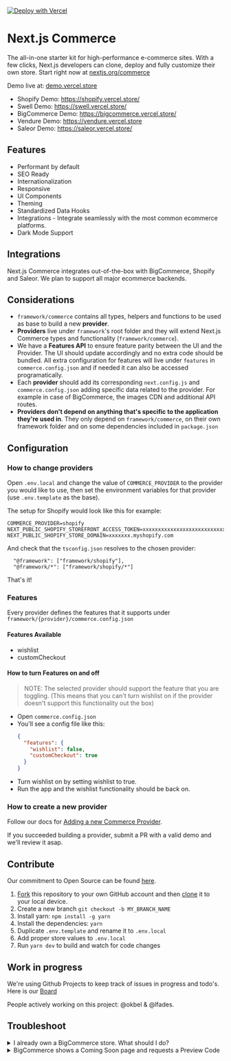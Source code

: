 [![Deploy with Vercel](https://vercel.com/button)](https://vercel.com/new/git/external?repository-url=https%3A%2F%2Fgithub.com%2Fvercel%2Fcommerce&project-name=commerce&repo-name=commerce&demo-title=Next.js%20Commerce&demo-description=An%20all-in-one%20starter%20kit%20for%20high-performance%20e-commerce%20sites.&demo-url=https%3A%2F%2Fdemo.vercel.store&demo-image=https%3A%2F%2Fbigcommerce-demo-asset-ksvtgfvnd.vercel.app%2Fbigcommerce.png&integration-ids=oac_MuWZiE4jtmQ2ejZQaQ7ncuDT)

# Next.js Commerce

The all-in-one starter kit for high-performance e-commerce sites. With a few clicks, Next.js developers can clone, deploy and fully customize their own store.
Start right now at [nextjs.org/commerce](https://nextjs.org/commerce)

Demo live at: [demo.vercel.store](https://demo.vercel.store/)

- Shopify Demo: https://shopify.vercel.store/
- Swell Demo: https://swell.vercel.store/
- BigCommerce Demo: https://bigcommerce.vercel.store/
- Vendure Demo: https://vendure.vercel.store
- Saleor Demo: https://saleor.vercel.store/

## Features

- Performant by default
- SEO Ready
- Internationalization
- Responsive
- UI Components
- Theming
- Standardized Data Hooks
- Integrations - Integrate seamlessly with the most common ecommerce platforms.
- Dark Mode Support

## Integrations

Next.js Commerce integrates out-of-the-box with BigCommerce, Shopify and Saleor. We plan to support all major ecommerce backends.

## Considerations

- `framework/commerce` contains all types, helpers and functions to be used as base to build a new **provider**.
- **Providers** live under `framework`'s root folder and they will extend Next.js Commerce types and functionality (`framework/commerce`).
- We have a **Features API** to ensure feature parity between the UI and the Provider. The UI should update accordingly and no extra code should be bundled. All extra configuration for features will live under `features` in `commerce.config.json` and if needed it can also be accessed programatically.
- Each **provider** should add its corresponding `next.config.js` and `commerce.config.json` adding specific data related to the provider. For example in case of BigCommerce, the images CDN and additional API routes.
- **Providers don't depend on anything that's specific to the application they're used in**. They only depend on `framework/commerce`, on their own framework folder and on some dependencies included in `package.json`

## Configuration

### How to change providers

Open `.env.local` and change the value of `COMMERCE_PROVIDER` to the provider you would like to use, then set the environment variables for that provider (use `.env.template` as the base).

The setup for Shopify would look like this for example:

```
COMMERCE_PROVIDER=shopify
NEXT_PUBLIC_SHOPIFY_STOREFRONT_ACCESS_TOKEN=xxxxxxxxxxxxxxxxxxxxxxxxxxxx
NEXT_PUBLIC_SHOPIFY_STORE_DOMAIN=xxxxxxx.myshopify.com
```

And check that the `tsconfig.json` resolves to the chosen provider:

```
  "@framework": ["framework/shopify"],
  "@framework/*": ["framework/shopify/*"]
```

That's it!

### Features

Every provider defines the features that it supports under `framework/{provider}/commerce.config.json`

#### Features Available

- wishlist
- customCheckout

#### How to turn Features on and off

> NOTE: The selected provider should support the feature that you are toggling. (This means that you can't turn wishlist on if the provider doesn't support this functionality out the box)

- Open `commerce.config.json`
- You'll see a config file like this:
  ```json
  {
    "features": {
      "wishlist": false,
      "customCheckout": true
    }
  }
  ```
- Turn wishlist on by setting wishlist to true.
- Run the app and the wishlist functionality should be back on.

### How to create a new provider

Follow our docs for [Adding a new Commerce Provider](framework/commerce/new-provider.md).

If you succeeded building a provider, submit a PR with a valid demo and we'll review it asap.

## Contribute

Our commitment to Open Source can be found [here](https://vercel.com/oss).

1. [Fork](https://help.github.com/articles/fork-a-repo/) this repository to your own GitHub account and then [clone](https://help.github.com/articles/cloning-a-repository/) it to your local device.
2. Create a new branch `git checkout -b MY_BRANCH_NAME`
3. Install yarn: `npm install -g yarn`
4. Install the dependencies: `yarn`
5. Duplicate `.env.template` and rename it to `.env.local`
6. Add proper store values to `.env.local`
7. Run `yarn dev` to build and watch for code changes

## Work in progress

We're using Github Projects to keep track of issues in progress and todo's. Here is our [Board](https://github.com/vercel/commerce/projects/1)

People actively working on this project: @okbel & @lfades.

## Troubleshoot

<details>
<summary>I already own a BigCommerce store. What should I do?</summary>
<br>
First thing you do is: <b>set your environment variables</b>
<br>
<br>
.env.local

```sh
BIGCOMMERCE_STOREFRONT_API_URL=<>
BIGCOMMERCE_STOREFRONT_API_TOKEN=<>
BIGCOMMERCE_STORE_API_URL=<>
BIGCOMMERCE_STORE_API_TOKEN=<>
BIGCOMMERCE_STORE_API_CLIENT_ID=<>
BIGCOMMERCE_CHANNEL_ID=<>
```

If your project was started with a "Deploy with Vercel" button, you can use Vercel's CLI to retrieve these credentials.

1. Install Vercel CLI: `npm i -g vercel`
2. Link local instance with Vercel and Github accounts (creates .vercel file): `vercel link`
3. Download your environment variables: `vercel env pull .env.local`

Next, you're free to customize the starter. More updates coming soon. Stay tuned.

</details>

<details>
<summary>BigCommerce shows a Coming Soon page and requests a Preview Code</summary>
<br>
After Email confirmation, Checkout should be manually enabled through BigCommerce platform. Look for "Review & test your store" section through BigCommerce's dashboard.
<br>
<br>
BigCommerce team has been notified and they plan to add more detailed about this subject.
</details>
